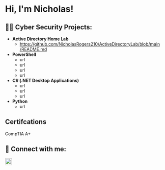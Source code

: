<h1>Hi, I'm Nicholas! </h1>

<h2>👨‍💻 Cyber Security Projects:</h2>

- <b>Active Directory Home Lab </b>
  - https://github.com/NicholasRogers210/ActiveDirectoryLab/blob/main/README.md
- <b>PowerShell</b>
  - url
  - url
  - url
  - url
- <b>C# (.NET Desktop Applications)</b>
  - url
  - url
  - url
- <b>Python</b>
  - url
<h2>Certifcations</h2>
 CompTIA A+ 
<h2> 🤳 Connect with me:</h2>

[<img align="left" alt="JoshMadakor | LinkedIn" width="22px" src="https://cdn.jsdelivr.net/npm/simple-icons@v3/icons/linkedin.svg" />][linkedin]

[linkedin]: https://www.linkedin.com/in/nicholas-rogers-ab4a79243/

<!--
**joshmadakor1/joshmadakor1** is a ✨ _special_ ✨ repository because its `README.md` (this file) appears on your GitHub profile.

Here are some ideas to get you started:

- 🔭 I’m currently working on ...
- 🌱 I’m currently learning ...
- 👯 I’m looking to collaborate on ...
- 🤔 I’m looking for help with ...
- 💬 Ask me about ...
- 📫 How to reach me: ...
- 😄 Pronouns: ...
- ⚡ Fun fact: ...
-->
